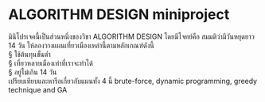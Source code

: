 # ALGORITHM DESIGN miniproject
 มินิโปรเจคนี้เป็นส่วนหนึ่งของวิชา ALGORITHM DESIGN 
 โดยมีโจทย์คือ สมมติว่ามีวันหยุดยาว 14 วัน ให้ลองวางแผนเที่ยวเมืองเหล่านี้ตามหลักเกณฑ์ดังนี้ <br />
 § ใช้ต้นทุนขั้นต่ำ <br />
 § เที่ยวหลายเมืองเท่าที่เราจะทำได้ <br />
 § อยู่ไม่เกิน 14 วัน <br />
 เปรียบเทียบและหารือเกี่ยวกับแผนทั้ง 4 นี้ brute-force, dynamic programming, greedy technique and GA
